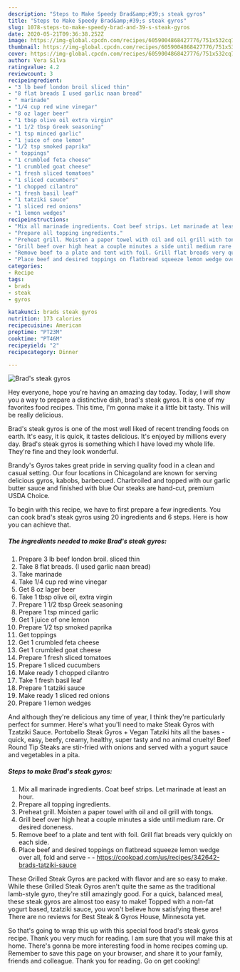 ```yaml
---
description: "Steps to Make Speedy Brad&amp;#39;s steak gyros"
title: "Steps to Make Speedy Brad&amp;#39;s steak gyros"
slug: 1078-steps-to-make-speedy-brad-and-39-s-steak-gyros
date: 2020-05-21T09:36:38.252Z
image: https://img-global.cpcdn.com/recipes/6059004868427776/751x532cq70/brads-steak-gyros-recipe-main-photo.jpg
thumbnail: https://img-global.cpcdn.com/recipes/6059004868427776/751x532cq70/brads-steak-gyros-recipe-main-photo.jpg
cover: https://img-global.cpcdn.com/recipes/6059004868427776/751x532cq70/brads-steak-gyros-recipe-main-photo.jpg
author: Vera Silva
ratingvalue: 4.2
reviewcount: 3
recipeingredient:
- "3 lb beef london broil sliced thin"
- "8 flat breads I used garlic naan bread"
- " marinade"
- "1/4 cup red wine vinegar"
- "8 oz lager beer"
- "1 tbsp olive oil extra virgin"
- "1 1/2 tbsp Greek seasoning"
- "1 tsp minced garlic"
- "1 juice of one lemon"
- "1/2 tsp smoked paprika"
- " toppings"
- "1 crumbled feta cheese"
- "1 crumbled goat cheese"
- "1 fresh sliced tomatoes"
- "1 sliced cucumbers"
- "1 chopped cilantro"
- "1 fresh basil leaf"
- "1 tatziki sauce"
- "1 sliced red onions"
- "1 lemon wedges"
recipeinstructions:
- "Mix all marinade ingredients. Coat beef strips. Let marinade at least an hour."
- "Prepare all topping ingredients."
- "Preheat grill. Moisten a paper towel with oil and oil grill with tongs."
- "Grill beef over high heat a couple minutes a side until medium rare. Or desired doneness."
- "Remove beef to a plate and tent with foil. Grill flat breads very quickly on each side."
- "Place beef and desired toppings on flatbread squeeze lemon wedge over all, fold and serve  https://cookpad.com/us/recipes/342642-brads-tatziki-sauce"
categories:
- Recipe
tags:
- brads
- steak
- gyros

katakunci: brads steak gyros 
nutrition: 173 calories
recipecuisine: American
preptime: "PT23M"
cooktime: "PT46M"
recipeyield: "2"
recipecategory: Dinner

---
```



![Brad&#39;s steak gyros](https://img-global.cpcdn.com/recipes/6059004868427776/751x532cq70/brads-steak-gyros-recipe-main-photo.jpg)

Hey everyone, hope you're having an amazing day today. Today, I will show you a way to prepare a distinctive dish, brad&#39;s steak gyros. It is one of my favorites food recipes. This time, I'm gonna make it a little bit tasty. This will be really delicious.

Brad&#39;s steak gyros is one of the most well liked of recent trending foods on earth. It's easy, it is quick, it tastes delicious. It's enjoyed by millions every day. Brad&#39;s steak gyros is something which I have loved my whole life. They're fine and they look wonderful.

Brandy&#39;s Gyros takes great pride in serving quality food in a clean and casual setting. Our four locations in Chicagoland are known for serving delicious gyros, kabobs, barbecued. Charbroiled and topped with our garlic butter sauce and finished with blue Our steaks are hand-cut, premium USDA Choice.


To begin with this recipe, we have to first prepare a few ingredients. You can cook brad&#39;s steak gyros using 20 ingredients and 6 steps. Here is how you can achieve that.

<!--inarticleads1-->

##### The ingredients needed to make Brad&#39;s steak gyros:

1. Prepare 3 lb beef london broil. sliced thin
1. Take 8 flat breads. (I used garlic naan bread)
1. Take  marinade
1. Take 1/4 cup red wine vinegar
1. Get 8 oz lager beer
1. Take 1 tbsp olive oil, extra virgin
1. Prepare 1 1/2 tbsp Greek seasoning
1. Prepare 1 tsp minced garlic
1. Get 1 juice of one lemon
1. Prepare 1/2 tsp smoked paprika
1. Get  toppings
1. Get 1 crumbled feta cheese
1. Get 1 crumbled goat cheese
1. Prepare 1 fresh sliced tomatoes
1. Prepare 1 sliced cucumbers
1. Make ready 1 chopped cilantro
1. Take 1 fresh basil leaf
1. Prepare 1 tatziki sauce
1. Make ready 1 sliced red onions
1. Prepare 1 lemon wedges


And although they&#39;re delicious any time of year, I think they&#39;re particularly perfect for summer. Here&#39;s what you&#39;ll need to make Steak Gyros with Tzatziki Sauce. Portobello Steak Gyros + Vegan Tatziki hits all the bases - quick, easy, beefy, creamy, healthy, super tasty and no animal cruelty! Beef Round Tip Steaks are stir-fried with onions and served with a yogurt sauce and vegetables in a pita. 

<!--inarticleads2-->

##### Steps to make Brad&#39;s steak gyros:

1. Mix all marinade ingredients. Coat beef strips. Let marinade at least an hour.
1. Prepare all topping ingredients.
1. Preheat grill. Moisten a paper towel with oil and oil grill with tongs.
1. Grill beef over high heat a couple minutes a side until medium rare. Or desired doneness.
1. Remove beef to a plate and tent with foil. Grill flat breads very quickly on each side.
1. Place beef and desired toppings on flatbread squeeze lemon wedge over all, fold and serve -  - https://cookpad.com/us/recipes/342642-brads-tatziki-sauce


These Grilled Steak Gyros are packed with flavor and are so easy to make. While these Grilled Steak Gyros aren&#39;t quite the same as the traditional lamb-style gyro, they&#39;re still amazingly good. For a quick, balanced meal, these steak gyros are almost too easy to make! Topped with a non-fat yogurt based, tzatziki sauce, you won&#39;t believe how satisfying these are! There are no reviews for Best Steak &amp; Gyros House, Minnesota yet. 

So that's going to wrap this up with this special food brad&#39;s steak gyros recipe. Thank you very much for reading. I am sure that you will make this at home. There's gonna be more interesting food in home recipes coming up. Remember to save this page on your browser, and share it to your family, friends and colleague. Thank you for reading. Go on get cooking!
